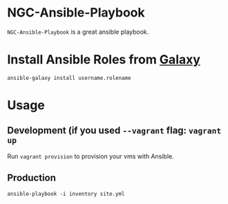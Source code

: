 # NGC-Ansible-Playbook
`NGC-Ansible-Playbook` is a great ansible playbook.

# Install Ansible Roles from [Galaxy](https://galaxy.ansible.com/)

```
ansible-galaxy install username.rolename
```


# Usage
## Development (if you used `--vagrant` flag: `vagrant up`

Run `vagrant provision` to provision your vms with Ansible.

## Production
`ansible-playbook -i inventory site.yml`
